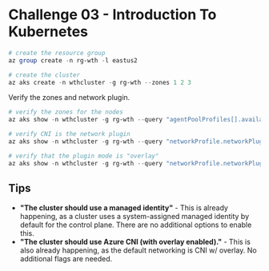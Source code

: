 # Challenge 03 - Introduction To Kubernetes

```powershell
# create the resource group
az group create -n rg-wth -l eastus2

# create the cluster
az aks create -n wthcluster -g rg-wth --zones 1 2 3
```

Verify the zones and network plugin.

```powershell
# verify the zones for the nodes
az aks show -n wthcluster -g rg-wth --query "agentPoolProfiles[].availabilityZones"

# verify CNI is the network plugin
az aks show -n wthcluster -g rg-wth --query "networkProfile.networkPlugin"

# verify that the plugin mode is "overlay"
az aks show -n wthcluster -g rg-wth --query "networkProfile.networkPluginMode"
```

## Tips
- **"The cluster should use a managed identity"** - This is already happening, as a cluster uses a system-assigned managed identity by default for the control plane. There are no additional options to enable this.
- **"The cluster should use Azure CNI (with overlay enabled)."** - This is also already happening, as the default networking is CNI w/ overlay. No additional flags are needed.